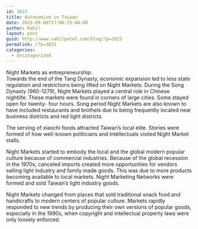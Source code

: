 ```yaml
---
id: 3823
title: Autonomism in Taiwan
date: 2015-09-08T17:00:25-04:00
author: Rahil
layout: post
guid: http://www.rahilpatel.com/blog/?p=3823
permalink: /?p=3823
categories:
  - Uncategorized
---
```

Night Markets as entrepreneurship:  
Towards the end of the Tang Dynasty, economic expansion led to less state regulation and restrictions being lifted on Night Markets. During the Song Dynasty (960-1279), Night Markets played a central role in Chinese nightlife. These markets were found in corners of large cities. Some stayed open for twenty- four hours. Song period Night Markets are also known to have included restaurants and brothels due to being frequently located near business districts and red light districts.

The serving of xiaochi foods attracted Taiwan&#8217;s local elite. Stories were formed of how well-known politicians and intellectuals visited Night Market stalls.

Night Markets started to embody the local and the global modern popular culture because of commercial industries. Because of the global recession in the 1970s, canceled imports created more opportunities for vendors selling light industry and family made goods. This was due to more products becoming available to local markets. Night Marketing Networks were formed and sold Taiwan&#8217;s light industry goods.

Night Markets changed from places that sold traditional snack food and handicrafts to modern centers of popular culture. Markets rapidly responded to new trends by producing their own versions of popular goods, especially in the 1990s, when copyright and intellectual property laws were only loosely enforced.